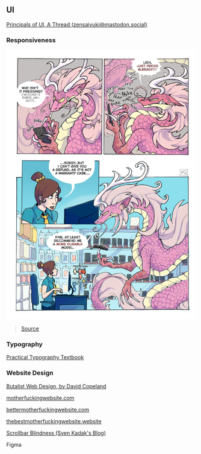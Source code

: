 ## UI

[Principals of UI, A Thread (zensaiyuki@mastodon.social)](https://mastodon.social/@zensaiyuki/102683452946911475)

### Responsiveness

![dragonphone](../media/dragonphone.jpeg ':size=45%')

> [Source](https://twitter.com/kogotsuchidark/status/1313211696677302273/photo/1)

### Typography

[Practical Typography Textbook](https://practicaltypography.com/)

### Website Design

[Butalist Web Design, by David Copeland](https://brutalist-web.design/)

[motherfuckingwebsite.com](http://motherfuckingwebsite.com/)

[bettermotherfuckingwebsite.com](http://bettermotherfuckingwebsite.com/)

[thebestmotherfuckingwebsite.website](https://thebestmotherfucking.website/)

[Scrollbar Blindness (Sven Kadak's Blog)](https://svenkadak.com/blog/scrollbar-blindness)

Figma